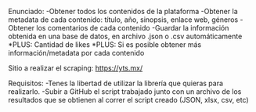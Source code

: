 Enunciado:
-Obtener todos los contenidos de la plataforma
-Obtener la metadata de cada contenido: título, año, sinopsis, enlace web, géneros
-Obtener los comentarios de cada contenido
-Guardar la información obtenida en una base de datos, en archivo .json o .csv automáticamente
*PLUS: Cantidad de likes
*PLUS: Si es posible obtener más información/metadata por cada contenido

Sitio a realizar el scraping: https://yts.mx/

Requisitos:
-Tenes la libertad de utilizar la librería que quieras para realizarlo.
-Subir a GitHub el script trabajado junto con un archivo de los resultados que se obtienen al correr el script creado (JSON, xlsx, csv, etc)
